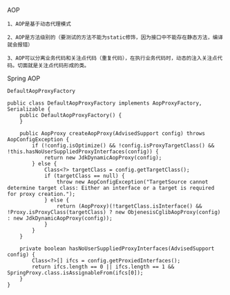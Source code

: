 AOP

    1、AOP是基于动态代理模式
    
    2、AOP是方法级别的（要测试的方法不能为static修饰，因为接口中不能存在静态方法，编译就会报错）
    
    3、AOP可以分离业务代码和关注点代码（重复代码），在执行业务代码时，动态的注入关注点代码。切面就是关注点代码形成的类。
    
Spring AOP

    DefaultAopProxyFactory
    
    public class DefaultAopProxyFactory implements AopProxyFactory, Serializable {
        public DefaultAopProxyFactory() {
        }
    
        public AopProxy createAopProxy(AdvisedSupport config) throws AopConfigException {
            if (!config.isOptimize() && !config.isProxyTargetClass() && !this.hasNoUserSuppliedProxyInterfaces(config)) {
                return new JdkDynamicAopProxy(config);
            } else {
                Class<?> targetClass = config.getTargetClass();
                if (targetClass == null) {
                    throw new AopConfigException("TargetSource cannot determine target class: Either an interface or a target is required for proxy creation.");
                } else {
                    return (AopProxy)(!targetClass.isInterface() && !Proxy.isProxyClass(targetClass) ? new ObjenesisCglibAopProxy(config) : new JdkDynamicAopProxy(config));
                }
            }
        }
    
        private boolean hasNoUserSuppliedProxyInterfaces(AdvisedSupport config) {
            Class<?>[] ifcs = config.getProxiedInterfaces();
            return ifcs.length == 0 || ifcs.length == 1 && SpringProxy.class.isAssignableFrom(ifcs[0]);
        }
    }